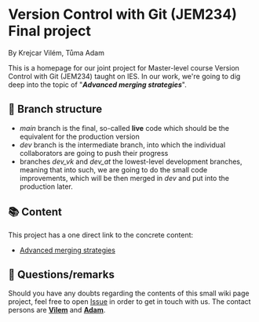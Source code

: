 # Version Control with Git (JEM234) Final project
By Krejcar Vilém, Tůma Adam

This is a homepage for our joint project for Master-level course Version Control with Git (JEM234) taught on IES. In our work, we're going to dig deep into the topic of "___Advanced merging strategies___".

## :evergreen_tree: Branch structure
* _main_ branch is the final, so-called __live__ code which should be the equivalent for the production version
* _dev_ branch is the intermediate branch, into which the individual collaborators are going to push their progress
* branches _dev_vk_ and _dev_at_ the lowest-level development branches, meaning that into such, we are going to do the small code improvements, which will be then merged in _dev_ and put into the production later.

## :books: Content
This project has a one direct link to the concrete content:
* [Advanced merging strategies](./ad_merge_strats.md)

## :raising_hand: Questions/remarks
Should you have any doubts regarding the contents of this small wiki page project, feel free to open [Issue](https://github.com/vilemkrejcar/Version-Control-with-Git-JEM234---Final-project/issues) in order to get in touch with us. The contact persons are __[Vilem](https://github.com/vilemkrejcar)__ and __[Adam](https://github.com/adamtuma)__.

